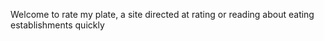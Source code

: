 Welcome to rate my plate, a site directed at rating or reading about eating establishments quickly 
